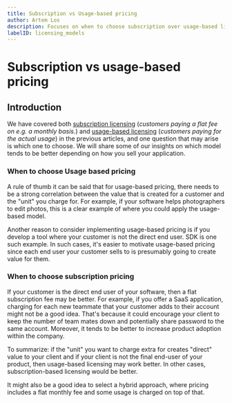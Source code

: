 ```yaml
---
title: Subscription vs Usage-based pricing
author: Artem Los
description: Focuses on when to choose subscription over usage-based licensing and vice versa.
labelID: licensing_models
---
```

# Subscription vs usage-based pricing

## Introduction

We have covered both [subscription licensing](/licensing-models/subscription) (*customers paying a flat fee on e.g. a monthly basis.*) and [usage-based licensing](/licensing-models/usage-based) (*customers paying for the actual usage*) in the previous articles, and one question that may arise is which one to choose. We will share some of our insights on which model tends to be better depending on how you sell your application.

### When to choose Usage based pricing
A rule of thumb it can be said that for usage-based pricing, there needs to be a strong correlation between the value that is created for a customer and the "unit" you charge for. For example, if your software helps photographers to edit photos, this is a clear example of where you could apply the usage-based model. 

Another reason to consider implementing usage-based pricing is if you develop a tool where your customer is not the direct end user. SDK is one such example. In such cases, it's easier to motivate usage-based pricing since each end user your customer sells to is presumably going to create value for them.

### When to choose subscription pricing
If your customer is the direct end user of your software, then a flat subscription fee may be better. For example, if you offer a SaaS application, charging for each new teammate that your customer adds to their account might not be a good idea. That's because it could encourage your client to keep the number of team mates down and potentially share password to the same account. Moreover, it tends to be better to increase product adoption within the company.

To summarize: if the "unit" you want to charge extra for creates "direct" value to your client and if your client is not the final end-user of your product, then usage-based licensing may work better. In other cases, subscription-based licensing would be better. 

It might also be a good idea to select a hybrid approach, where pricing includes a flat monthly fee and some usage is charged on top of that.